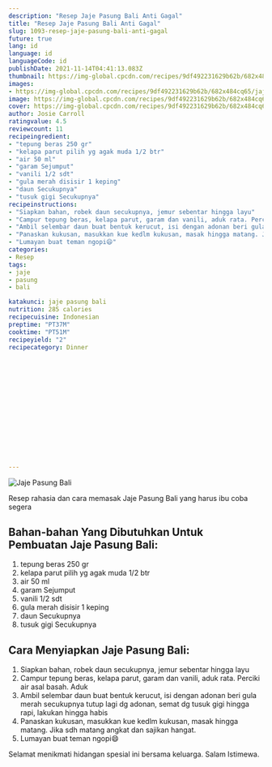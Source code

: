 ```yaml
---
description: "Resep Jaje Pasung Bali Anti Gagal"
title: "Resep Jaje Pasung Bali Anti Gagal"
slug: 1093-resep-jaje-pasung-bali-anti-gagal
future: true
lang: id
language: id
languageCode: id
publishDate: 2021-11-14T04:41:13.083Z 
thumbnail: https://img-global.cpcdn.com/recipes/9df492231629b62b/682x484cq65/jaje-pasung-bali-foto-resep-utama.webp
images:
- https://img-global.cpcdn.com/recipes/9df492231629b62b/682x484cq65/jaje-pasung-bali-foto-resep-utama.webp
image: https://img-global.cpcdn.com/recipes/9df492231629b62b/682x484cq65/jaje-pasung-bali-foto-resep-utama.webp
cover: https://img-global.cpcdn.com/recipes/9df492231629b62b/682x484cq65/jaje-pasung-bali-foto-resep-utama.webp
author: Josie Carroll
ratingvalue: 4.5
reviewcount: 11
recipeingredient:
- "tepung beras 250 gr"
- "kelapa parut pilih yg agak muda 1/2 btr"
- "air 50 ml"
- "garam Sejumput"
- "vanili 1/2 sdt"
- "gula merah disisir 1 keping"
- "daun Secukupnya"
- "tusuk gigi Secukupnya"
recipeinstructions:
- "Siapkan bahan, robek daun secukupnya, jemur sebentar hingga layu"
- "Campur tepung beras, kelapa parut, garam dan vanili, aduk rata. Perciki air asal basah. Aduk"
- "Ambil selembar daun buat bentuk kerucut, isi dengan adonan beri gula merah secukupnya tutup lagi dg adonan, semat dg tusuk gigi hingga rapi, lakukan hingga habis"
- "Panaskan kukusan, masukkan kue kedlm kukusan, masak hingga matang. Jika sdh matang angkat dan sajikan hangat."
- "Lumayan buat teman ngopi😄"
categories:
- Resep
tags:
- jaje
- pasung
- bali

katakunci: jaje pasung bali 
nutrition: 285 calories
recipecuisine: Indonesian
preptime: "PT37M"
cooktime: "PT51M"
recipeyield: "2"
recipecategory: Dinner


     
    
    
    
    
    
    
    
    
    
    
      
    
---
```



![Jaje Pasung Bali](https://img-global.cpcdn.com/recipes/9df492231629b62b/682x484cq65/jaje-pasung-bali-foto-resep-utama.webp)

Resep rahasia dan cara memasak  Jaje Pasung Bali yang harus ibu coba segera

<!--inarticleads1-->

## Bahan-bahan Yang Dibutuhkan Untuk Pembuatan Jaje Pasung Bali:

1. tepung beras 250 gr
1. kelapa parut pilih yg agak muda 1/2 btr
1. air 50 ml
1. garam Sejumput
1. vanili 1/2 sdt
1. gula merah disisir 1 keping
1. daun Secukupnya
1. tusuk gigi Secukupnya



<!--inarticleads2-->

## Cara Menyiapkan Jaje Pasung Bali:

1. Siapkan bahan, robek daun secukupnya, jemur sebentar hingga layu
1. Campur tepung beras, kelapa parut, garam dan vanili, aduk rata. Perciki air asal basah. Aduk
1. Ambil selembar daun buat bentuk kerucut, isi dengan adonan beri gula merah secukupnya tutup lagi dg adonan, semat dg tusuk gigi hingga rapi, lakukan hingga habis
1. Panaskan kukusan, masukkan kue kedlm kukusan, masak hingga matang. Jika sdh matang angkat dan sajikan hangat.
1. Lumayan buat teman ngopi😄




Selamat menikmati hidangan spesial ini bersama keluarga. Salam Istimewa.
